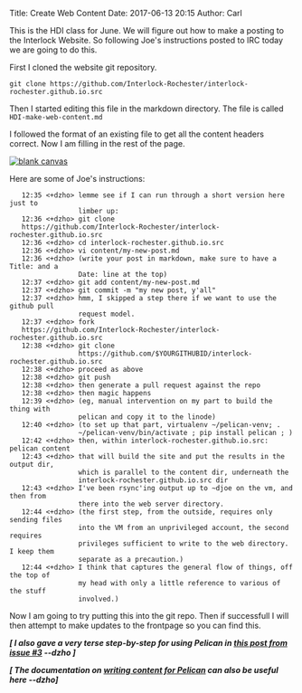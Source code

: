 Title: Create Web Content
Date: 2017-06-13 20:15
Author: Carl

This is the HDI class for June. We will figure out how to make 
a posting to the Interlock Website. So following Joe's instructions
posted to IRC today we are going to do this.

First I cloned the website git repository.

    git clone https://github.com/Interlock-Rochester/interlock-rochester.github.io.src

Then I started editing this file in the markdown directory. The file
is called ```HDI-make-web-content.md```

I followed the format of an existing file to get all the content
headers correct. Now I am filling in the rest of the page.


[![blank canvas]({filename}wp-uploads/2013/12/100_2677-300x225.jpg)]({filename}wp-uploads/2013/12/100_2677.jpg)

Here are some of Joe's instructions:


       12:35 <+dzho> lemme see if I can run through a short version here just to 
                     limber up:
       12:36 <+dzho> git clone 
       https://github.com/Interlock-Rochester/interlock-rochester.github.io.src
       12:36 <+dzho> cd interlock-rochester.github.io.src
       12:36 <+dzho> vi content/my-new-post.md
       12:36 <+dzho> (write your post in markdown, make sure to have a Title: and a 
                     Date: line at the top)
       12:37 <+dzho> git add content/my-new-post.md
       12:37 <+dzho> git commit -m "my new post, y'all"
       12:37 <+dzho> hmm, I skipped a step there if we want to use the github pull 
                     request model.
       12:37 <+dzho> fork 
       https://github.com/Interlock-Rochester/interlock-rochester.github.io.src
       12:38 <+dzho> git clone 
                     https://github.com/$YOURGITHUBID/interlock-rochester.github.io.src
       12:38 <+dzho> proceed as above
       12:38 <+dzho> git push
       12:38 <+dzho> then generate a pull request against the repo
       12:38 <+dzho> then magic happens
       12:39 <+dzho> (eg, manual intervention on my part to build the thing with 
                     pelican and copy it to the linode)
       12:40 <+dzho> (to set up that part, virtualenv ~/pelican-venv; . 
                     ~/pelican-venv/bin/activate ; pip install pelican ; )
       12:42 <+dzho> then, within interlock-rochester.github.io.src: pelican content
       12:43 <+dzho> that will build the site and put the results in the output dir, 
                     which is parallel to the content dir, underneath the 
                     interlock-rochester.github.io.src dir
       12:43 <+dzho> I've been rsync'ing output up to ~djoe on the vm, and then from 
                     there into the web server directory.
       12:44 <+dzho> (the first step, from the outside, requires only sending files 
                     into the VM from an unprivileged account, the second requires 
                     privileges sufficient to write to the web directory. I keep them 
                     separate as a precaution.)
       12:44 <+dzho> I think that captures the general flow of things, off the top of 
                     my head with only a little reference to various of the stuff 
                     involved.)


Now I am going to try putting this into the git repo. Then if successfull
I will then attempt to make updates to the frontpage so you can find this.

***[ I also gave a very terse step-by-step for using Pelican in [this post from issue #3](https://github.com/Interlock-Rochester/interlock-rochester.github.io.src/issues/3#issue-213828111) --dzho ]***

***[ The documentation on [writing content for Pelican](http://docs.getpelican.com/en/3.6.3/content.html) can also be useful here --dzho]***
